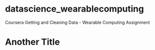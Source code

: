 # datascience_wearablecomputing
Coursera Getting and Cleaning Data - Wearable Computing Assignment
# Another Title